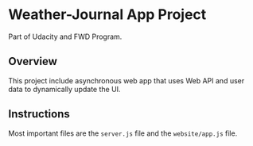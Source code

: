 # Weather-Journal App Project
Part of Udacity and FWD Program.

## Overview
This project include asynchronous web app that uses Web API and user data to dynamically update the UI. 

## Instructions
Most important files are the `server.js` file and the `website/app.js` file.
